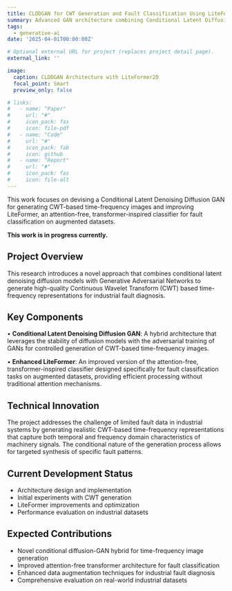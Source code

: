 ```yaml
---
title: CLDDGAN for CWT Generation and Fault Classification Using LiteFormer2D
summary: Advanced GAN architecture combining Conditional Latent Diffusion Denoising with Continuous Wavelet Transform generation for enhanced fault classification in industrial systems.
tags:
  - generative-ai
date: '2025-04-01T00:00:00Z'

# Optional external URL for project (replaces project detail page).
external_link: ''

image:
  caption: CLDDGAN Architecture with LiteFormer2D
  focal_point: Smart
  preview_only: false

# links:
#   - name: "Paper"
#     url: "#"
#     icon_pack: fas
#     icon: file-pdf
#   - name: "Code"
#     url: "#"
#     icon_pack: fab
#     icon: github
#   - name: "Report"
#     url: "#"
#     icon_pack: fas
#     icon: file-alt
---
```


This work focuses on devising a Conditional Latent Denoising Diffusion GAN for generating CWT-based time-frequency images and improving LiteFormer, an attention-free, transformer-inspired classifier for fault classification on augmented datasets.

**This work is in progress currently.**

## Project Overview

This research introduces a novel approach that combines conditional latent denoising diffusion models with Generative Adversarial Networks to generate high-quality Continuous Wavelet Transform (CWT) based time-frequency representations for industrial fault diagnosis.

## Key Components

• **Conditional Latent Denoising Diffusion GAN**: A hybrid architecture that leverages the stability of diffusion models with the adversarial training of GANs for controlled generation of CWT-based time-frequency images.

• **Enhanced LiteFormer**: An improved version of the attention-free, transformer-inspired classifier designed specifically for fault classification tasks on augmented datasets, providing efficient processing without traditional attention mechanisms.

## Technical Innovation

The project addresses the challenge of limited fault data in industrial systems by generating realistic CWT-based time-frequency representations that capture both temporal and frequency domain characteristics of machinery signals. The conditional nature of the generation process allows for targeted synthesis of specific fault patterns.

## Current Development Status

- Architecture design and implementation
- Initial experiments with CWT generation
- LiteFormer improvements and optimization
- Performance evaluation on industrial datasets

## Expected Contributions

- Novel conditional diffusion-GAN hybrid for time-frequency image generation
- Improved attention-free transformer architecture for fault classification
- Enhanced data augmentation techniques for industrial fault diagnosis
- Comprehensive evaluation on real-world industrial datasets
